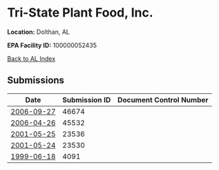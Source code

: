 # Tri-State Plant Food, Inc.

**Location:** Dolthan, AL

**EPA Facility ID:** 100000052435

[Back to AL Index](../../index.md)

## Submissions

| Date | Submission ID | Document Control Number |
|------|--------------|-------------------------|
| [2006-09-27](submissions/46674.md) | 46674 |  |
| [2006-04-26](submissions/45532.md) | 45532 |  |
| [2001-05-25](submissions/23536.md) | 23536 |  |
| [2001-05-24](submissions/23530.md) | 23530 |  |
| [1999-06-18](submissions/4091.md) | 4091 |  |
